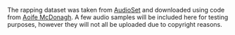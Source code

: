 The rapping dataset was taken from [AudioSet](https://research.google.com/audioset/dataset/rapping.html) and downloaded using code from [Aoife McDonagh](https://github.com/aoifemcdonagh/audioset-processing). A few audio samples will be included here for testing purposes, however they will not all be uploaded due to copyright reasons.
